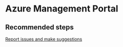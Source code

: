 <properties
	pageTitle="Tools/SQL Operations Studio"
	description="Tools/SQL Operations Studio"
	service="microsoft.sql"
	resource="servers"
	authors="mlandzic"
	displayOrder=""
	selfHelpType="generic"
	supportTopicIds="32613338"
	resourceTags=""
	productPesIds="16259"
	cloudEnvironments="public"
/>

# Azure Management Portal

## **Recommended steps**
[Report issues and make suggestions](https://github.com/microsoft/azuredatastudio/issues)
